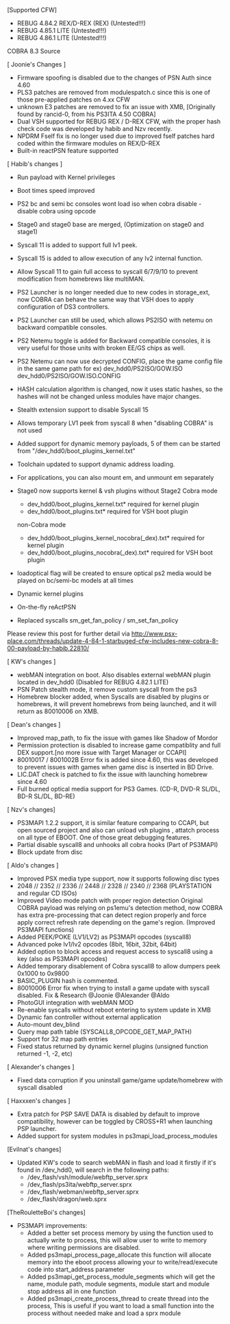 [Supported CFW]

* REBUG 4.84.2 REX/D-REX (REX) (Untested!!!)
* REBUG 4.85.1 LITE (Untested!!!)
* REBUG 4.86.1 LITE (Untested!!!)

COBRA 8.3 Source

[ Joonie's Changes ]

* Firmware spoofing is disabled due to the changes of PSN Auth since 4.60
* PLS3 patches are removed from modulespatch.c since this is one of those pre-applied patches on 4.xx CFW
* unknown E3 patches are removed to fix an issue with XMB, [Originally found by rancid-0, from his PS3ITA 4.50 COBRA]
* Dual VSH supported for REBUG REX / D-REX CFW, with the proper hash check code was developed by habib and Nzv recently. 
* NPDRM Fself fix is no longer used due to improved fself patches hard coded within the firmware modules on REX/D-REX 
* Built-in reactPSN feature supported

[ Habib's changes ]

* Run payload with Kernel privileges
* Boot times speed improved 
* PS2 bc and semi bc consoles wont load iso when cobra disable - disable cobra using opcode
* Stage0 and stage0 base are merged, (Optimization on stage0 and stage1)
* Syscall 11 is added to support full lv1 peek.
* Syscall 15 is added to allow execution of any lv2 internal function.
* Allow Syscall 11 to gain full access to syscall 6/7/9/10 to prevent modification from homebrews like multiMAN.
* PS2 Launcher is no longer needed due to new codes in storage_ext, now COBRA can behave the same way that VSH does to apply configuration of DS3 controllers. 
* PS2 Launcher can still be used, which allows PS2ISO with netemu on backward compatible consoles.
* PS2 Netemu toggle is added for Backward compatible consoles, it is very useful for those units with broken EE/GS chips as well.
* PS2 Netemu can now use decrypted CONFIG, place the game config file in the same game path for ex) 
		dev_hdd0/PS2ISO/GOW.ISO
		dev_hdd0/PS2ISO/GOW.ISO.CONFIG 
* HASH calculation algorithm is changed, now it uses static hashes, so the hashes will not be changed unless modules have major changes.
* Stealth extension support to disable Syscall 15
* Allows temporary LV1 peek from syscall 8 when "disabling COBRA" is not used
* Added support for dynamic memory payloads, 5 of them can be started from "/dev_hdd0/boot_plugins_kernel.txt"
* Toolchain updated to support dynamic address loading.
* For applications, you can also mount em, and unmount em separately
* Stage0 now supports kernel & vsh plugins without Stage2
	Cobra mode
	- dev_hdd0/boot_plugins_kernel.txt* required for kernel plugin
	- dev_hdd0/boot_plugins.txt* required for VSH boot plugin

	non-Cobra mode
	- dev_hdd0/boot_plugins_kernel_nocobra(_dex).txt* required for kernel plugin
	- dev_hdd0/boot_plugins_nocobra(_dex).txt* required for VSH boot plugin
* loadoptical flag will be created to ensure optical ps2 media would be played on bc/semi-bc models at all times
* Dynamic kernel plugins
* On-the-fly reActPSN
* Replaced syscalls sm_get_fan_policy / sm_set_fan_policy

Please review this post for further detail via http://www.psx-place.com/threads/update-4-84-1-starbuged-cfw-includes-new-cobra-8-00-payload-by-habib.22810/

[ KW's changes ]

* webMAN integration on boot. Also disables external webMAN plugin located in dev_hdd0 (Disabled for REBUG 4.82.1 LITE)
* PSN Patch stealth mode, it remove custom syscall from the ps3
* Homebrew blocker added, when Syscalls are disabled by plugins or homebrews, it will prevent homebrews from being launched, and it will return as 80010006 on XMB.

[ Dean's changes ] 

* Improved map_path, to fix the issue with games like Shadow of Mordor
* Permission protection is disabled to increase game compatiblity and full DEX support.[no more issue with Target Manager or CCAPI]
* 80010017 / 8001002B Error fix is added since 4.60, this was developed to prevent issues with games when game disc is inserted in BD Drive.
* LIC.DAT check is patched to fix the issue with launching homebrew since 4.60
* Full burned optical media support for PS3 Games. (CD-R, DVD-R SL/DL, BD-R SL/DL, BD-RE)

[ Nzv's changes]

* PS3MAPI 1.2.2 support, it is similar feature comparing to CCAPI, but open sourced project and also can unload vsh plugins , attatch process on all type of EBOOT.
One of those great debugging features.
* Partial disable syscall8 and unhooks all cobra hooks (Part of PS3MAPI)
* Block update from disc

[ Aldo's changes ]

* Improved PSX media type support, now it supports following disc types
* 2048 // 2352 // 2336 // 2448 // 2328 // 2340 // 2368 (PLAYSTATION and regular CD ISOs)
* Improved Video mode patch with proper region detection
Original COBRA payload was relying on ps1emu's detection method, now COBRA has extra pre-processing that can detect region properly and force apply correct refresh rate depending on the game's region.
(Improved PS3MAPI functions)
* Added PEEK/POKE (LV1/LV2) as PS3MAPI opcodes (syscall8)
* Advanced poke lv1/lv2 opcodes (8bit, 16bit, 32bit, 64bit)
* Added option to block access and request access to syscall8 using a key
(also as PS3MAPI opcodes)
* Added temporary disablement of Cobra syscall8 to allow dumpers peek 0x1000 to 0x9800
* BASIC_PLUGIN hash is commented.
* 80010006 Error fix when trying to install a game update with syscall disabled. Fix & Research @Joonie @Alexander @Aldo
* PhotoGUI integration with webMAN MOD
* Re-enable syscalls without reboot entering to system update in XMB
* Dynamic fan controller without external application
* Auto-mount dev_blind
* Query map path table (SYSCALL8_OPCODE_GET_MAP_PATH)
* Support for 32 map path entries
* Fixed status returned by dynamic kernel plugins (unsigned function returned -1, -2, etc)

[ Alexander's changes ]

* Fixed data corruption if you uninstall game/game update/homebrew with syscall disabled

[ Haxxxen's changes ]

* Extra patch for PSP SAVE DATA is disabled by default to improve compatibility, however can be toggled by CROSS+R1 when launching PSP launcher.
* Added support for system modules in ps3mapi_load_process_modules

[Evilnat's changes]

* Updated KW's code to search webMAN in flash and load it firstly if it's found in /dev_hdd0, will search in the following paths:
	- /dev_flash/vsh/module/webftp_server.sprx
	- /dev_flash/ps3ita/webftp_server.sprx
	- /dev_flash/webman/webftp_server.sprx 
	- /dev_flash/dragon/web.sprx

[TheRouletteBoi's changes]

* PS3MAPI improvements:
	- Added a better set process memory by using the function used to actually write to process, this will allow user to write to memory where writing permissions are disabled. 
	- Added ps3mapi_process_page_allocate this function will allocate memory into the eboot process allowing your to write/read/execute code into start_address parameter 
	- Added ps3mapi_get_process_module_segments which will get the name, module path, module segments, module start and module stop address all in one function 
	- Added ps3mapi_create_process_thread to create thread into the process, This is useful if you want to load a small function into the process without needed make and load a sprx module
